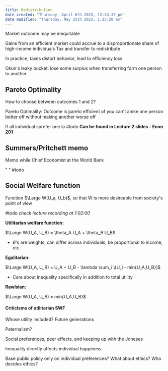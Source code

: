```yaml
---
title: Redistribution
date created: "Thursday, April 6th 2023, 12:34:37 pm"
date modified: "Thursday, May 25th 2023, 1:25:20 am"
---
```


Market outcome may be inequitable

Gains from an efficient market could accrue to a disproportionate share of high-income individuals
Tax and transfer to redistribute

In practice, taxes distort behavior, lead to efficiency loss

Okun's leaky bucket: lose some surplus when transferring form one person to another

## Pareto Optimality

How to choose between outcomes 1 and 2?

Pareto Optimality: Outcome is pareto efficient of you can't amke one person better off without making another worse off

If all individual sprefer one la #todo **Can be found in Lecture 2 slides - Econ 201**

## Summers/Pritchett memo

Memo while Chief Economist at the World Bank

" " #todo 

## Social Welfare function

Function $\Large W(U_a, U_b)$, so that W is more desireable from society's point of view

\#todo *check lecture recording at 1:02:00*

**Utilitarian welfare function:**

$\Large W(U_A, U_B) = \theta_A U_A + \theta_B U_B$

* $\theta$'s are weights, can differ across individuals, be proportional to income, etc.

**Egalitarian:**

$\Large W(U_A, U_B) = U_A + U_B - \lambda \sum_i  \[U_i - min{U_A,U_B}]$

* Care about inequality specifically in addition to total utility

**Rawlsian:**

$\Large W(U_A, U_B) = min{U_A,U_B}$

#### Criticisms of utilitarian SWF

Whose utility included? Future generations

Paternalism?

Social preferences, peer effects, and keeping up with the Joneses

Inequality directly affects individual happiness

Base public policy only on individual preferences? What about ethics? Who decides ethics?
